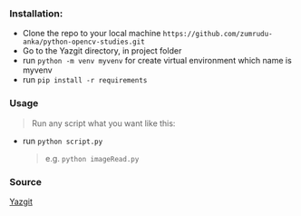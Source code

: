 ### Installation:
- Clone the repo to your local machine `https://github.com/zumrudu-anka/python-opencv-studies.git`
- Go to the Yazgit directory, in project folder
- run `python -m venv myvenv` for create virtual environment which name is myvenv
- run `pip install -r requirements`

### Usage
> Run any script what you want like this:
- run `python script.py`
  > e.g. `python imageRead.py`

### Source
[Yazgit](https://www.youtube.com/watch?v=GsPauY_N-p8&list=PLRwrEtlfdUVBlEbYHb_y1AABvR4z_GjO5&ab_channel=Yazgit)